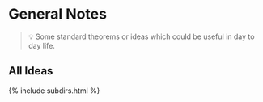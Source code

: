 # General Notes

> 💡 Some standard theorems or ideas which could be useful in day to day life.

## All Ideas
{% include subdirs.html %}


